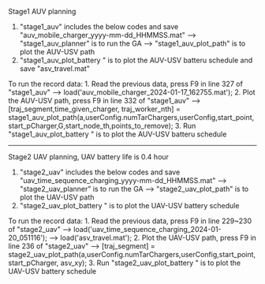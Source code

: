 Stage1 AUV planning
1.  "stage1_auv"               includes the below codes and save "auv_mobile_charger_yyyy-mm-dd_HHMMSS.mat"
--> "stage1_auv_planner"       is to run the GA
--> "stage1_auv_plot_path"     is to plot the AUV-USV path
2.  "stage1_auv_plot_battery " is to plot the AUV-USV batteru schedule and save "asv_travel.mat"

To run the record data: 
    1. Read the previous data, press F9 in line 327 of "stage1_auv" 
       --> load('auv_mobile_charger_2024-01-17_162755.mat');
    2. Plot the AUV-USV path, press F9 in line 332 of "stage1_auv" 
       --> [traj_segment,time_given_charger, traj_worker_nth] = stage1_auv_plot_path(a,userConfig.numTarChargers,userConfig,start_point,start_pCharger,G,start_node_th,points_to_remove);
    3. Run "stage1_auv_plot_battery " is to plot the AUV-USV batteru schedule 

----------------------------------------------------

Stage2 UAV planning, UAV battery life is 0.4 hour
1.  "stage2_uav"               includes the below codes and save "uav_time_sequence_charging_yyyy-mm-dd_HHMMSS.mat"
--> "stage2_uav_planner"       is to run the GA
--> "stage2_uav_plot_path"     is to plot the UAV-USV path 
4.  "stage2_uav_plot_battery " is to plot the UAV-USV battery schedule


To run the record data: 
    1. Read the previous data, press F9 in line 229~230 of "stage2_uav" 
       --> load('uav_time_sequence_charging_2024-01-20_051116');
       --> load('asv_travel.mat');
    2. Plot the UAV-USV path, press F9 in line 236 of "stage2_uav" 
       --> [traj_segment] = stage2_uav_plot_path(a,userConfig.numTarChargers,userConfig,start_point,start_pCharger, asv_xy);
    3. Run "stage2_uav_plot_battery " is to plot the UAV-USV battery schedule
